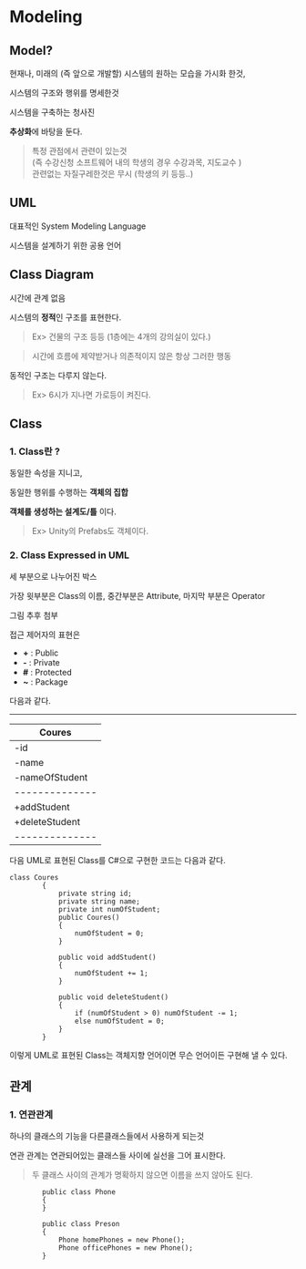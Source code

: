 Modeling 
===

Model?
---

현재나, 미래의 (즉 앞으로 개발할) 시스템의 원하는 모습을 가시화 한것,

시스템의 구조와 행위를 명세한것

시스템을 구축하는 청사진

**추상화**에 바탕을 둔다.
> 특정 관점에서 관련이 있는것 <br>(즉 수강신청 소프트웨어 내의 학생의 경우 수강과목, 지도교수 )  <br>
> 관련없는 자질구레한것은 무시 (학생의 키 등등..)

UML
---

대표적인 System Modeling Language 

시스템을 설계하기 위한 공용 언어


Class Diagram
---

시간에 관계 없음

시스템의 **정적**인 구조를 표현한다.

> Ex> 건물의 구조 등등 (1층에는 4개의 강의실이 있다.) <br>

> 시간에 흐름에 제약받거나 의존적이지 않은 항상 그러한 행동

동적인 구조는 다루지 않는다.

> Ex> 6시가 지나면 가로등이 켜진다.

Class
---

### 1. Class란 ?

동일한 속성을 지니고,

동일한 행위를 수행하는 **객체의 집합**

**객체를 생성하는 설계도/틀** 이다.

> Ex> Unity의 Prefabs도 객체이다.

### 2. Class Expressed in UML

세 부분으로 나누어진 박스

가장 윗부분은 Class의 이름, 중간부분은 Attribute, 마지막 부분은 Operator

그림 추후 첨부

접근 제어자의 표현은 

 - **+** : Public
 - **-** : Private
 - **#** : Protected
 - **~** : Package
 
다음과 같다.

----------------
| Coures       |
|--------------|
|-id           |
|-name         |
|-nameOfStudent|
|--------------|
|+addStudent   |
|+deleteStudent|
|--------------|

다음 UML로 표현된 Class를 C#으로 구현한 코드는 다음과 같다.

~~~
class Coures
        {
            private string id;
            private string name;
            private int numOfStudent;
            public Coures()
            {
                numOfStudent = 0;
            }

            public void addStudent()
            {
                numOfStudent += 1;
            }

            public void deleteStudent()
            {
                if (numOfStudent > 0) numOfStudent -= 1;
                else numOfStudent = 0;
            }
        }
~~~

이렇게 UML로 표현된 Class는 객체지향 언어이면 무슨 언어이든 구현해 낼 수 있다.


관계
---

### 1. 연관관계

하나의 클래스의 기능을 다른클래스들에서 사용하게 되는것

연관 관계는 연관되어있는 클래스들 사이에 실선을 그어 표시한다.

> 두 클래스 사이의 관계가 명확하지 않으면 이름을 쓰지 않아도 된다.



~~~
        public class Phone
        {
        }
        
        public class Preson
        {
            Phone homePhones = new Phone();
            Phone officePhones = new Phone();
        }
~~~
